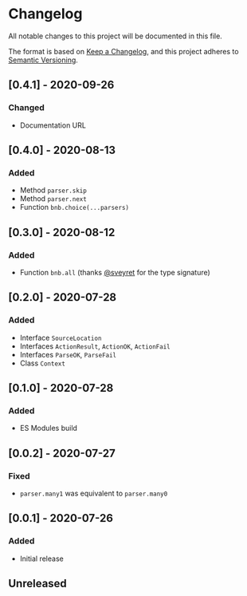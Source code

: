 # Changelog

All notable changes to this project will be documented in this file.

The format is based on [Keep a Changelog](https://keepachangelog.com/en/1.0.0/),
and this project adheres to [Semantic Versioning](https://semver.org/spec/v2.0.0.html).

## [0.4.1] - 2020-09-26

### Changed

- Documentation URL

## [0.4.0] - 2020-08-13

### Added

- Method `parser.skip`
- Method `parser.next`
- Function `bnb.choice(...parsers)`

## [0.3.0] - 2020-08-12

### Added

- Function `bnb.all` (thanks [@sveyret] for the type signature)

## [0.2.0] - 2020-07-28

### Added

- Interface `SourceLocation`
- Interfaces `ActionResult`, `ActionOK`, `ActionFail`
- Interfaces `ParseOK`, `ParseFail`
- Class `Context`

## [0.1.0] - 2020-07-28

### Added

- ES Modules build

## [0.0.2] - 2020-07-27

### Fixed

- `parser.many1` was equivalent to `parser.many0`

## [0.0.1] - 2020-07-26

### Added

- Initial release

[@sveyret]: https://github.com/sveyret

## Unreleased
